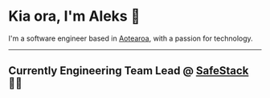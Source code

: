 # Kia ora, I'm Aleks 🤙

I'm a software engineer based in [Aotearoa](https://en.wikipedia.org/wiki/Aotearoa), with a passion for technology.

---

## Currently Engineering Team Lead @ [SafeStack](https://safestack.io) 🧑‍💻